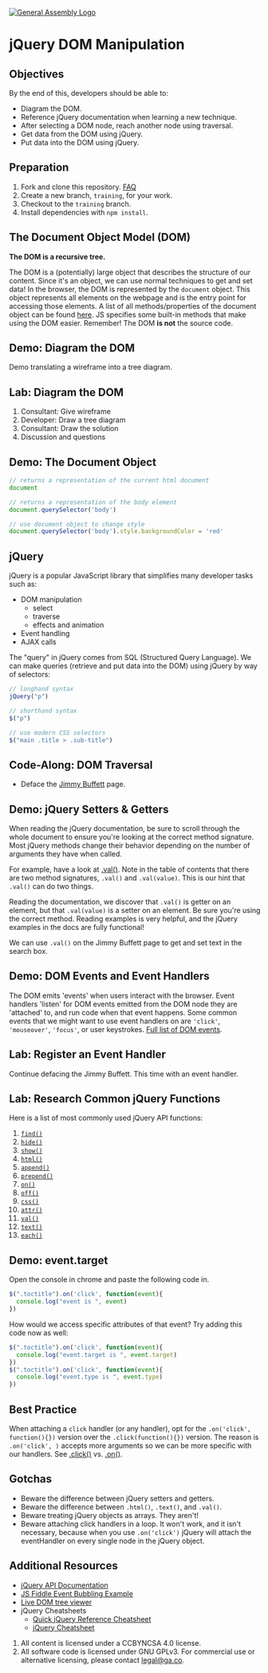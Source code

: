 [![General Assembly Logo](https://camo.githubusercontent.com/1a91b05b8f4d44b5bbfb83abac2b0996d8e26c92/687474703a2f2f692e696d6775722e636f6d2f6b6538555354712e706e67)](https://generalassemb.ly/education/web-development-immersive)

# jQuery DOM Manipulation

## Objectives

By the end of this, developers should be able to:

- Diagram the DOM.
- Reference jQuery documentation when learning a new technique.
- After selecting a DOM node, reach another node using traversal.
- Get data from the DOM using jQuery.
- Put data into the DOM using jQuery.

## Preparation

1. Fork and clone this repository.
 [FAQ](https://git.generalassemb.ly/ga-wdi-boston/meta/wiki/ForkAndClone)
1. Create a new branch, `training`, for your work.
1. Checkout to the `training` branch.
1. Install dependencies with `npm install`.

## The Document Object Model (DOM)

**The DOM is a recursive tree.**

The DOM is a (potentially) large object that describes the structure of our
content. Since it's an object, we can use normal techniques to get and set data!
In the browser, the DOM is represented by the `document` object. This
object represents all elements on the webpage and is the entry point for
accessing those elements. A list of all methods/properties of the document
object can be found [here](https://developer.mozilla.org/en-US/docs/Web/API/Document).
JS specifies some built-in methods that make using the DOM easier. Remember! The
DOM **is not** the source code.

## Demo: Diagram the DOM

Demo translating a wireframe into a tree diagram.

## Lab: Diagram the DOM

1. Consultant: Give wireframe
1. Developer: Draw a tree diagram
1. Consultant: Draw the solution
1. Discussion and questions

## Demo: The Document Object

```js
// returns a representation of the current html document
document

// returns a representation of the body element
document.querySelector('body')

// use document object to change style
document.querySelector('body').style.backgroundColor = 'red'
```

## jQuery

jQuery is a popular JavaScript library that simplifies many developer tasks such
as:

- DOM manipulation
  - select
  - traverse
  - effects and animation
- Event handling
- AJAX calls

The "query" in jQuery comes from SQL (Structured Query Language). We can make
queries (retrieve and put data into the DOM) using jQuery by way of selectors:

```js
// longhand syntax
jQuery("p")

// shorthand syntax
$("p")

// use modern CSS selectors
$("main .title > .sub-title")
```

## Code-Along: DOM Traversal

- Deface the [Jimmy Buffett](https://en.wikipedia.org/wiki/Jimmy_Buffett) page.

  <!-- Use jQuery to change the Jimmy Buffett page -->

## Demo: jQuery Setters & Getters

When reading the jQuery documentation, be sure to scroll through the whole
document to ensure you're looking at the correct method signature. Most jQuery
methods change their behavior depending on the number of arguments they have
when called.

For example, have a look at [.val()](https://api.jquery.com/val/). Note in the
table of contents that there are two method signatures, `.val()` and
`.val(value)`. This is our hint that `.val()` can do two things.

Reading the documentation, we discover that `.val()` is getter on an element,
but that `.val(value)` is a setter on an element. Be sure you're using the
correct method. Reading examples is very helpful, and the jQuery examples in the
docs are fully functional!

We can use `.val()` on the Jimmy Buffett page to get and set text in the search
box.

## Demo: DOM Events and Event Handlers

The DOM emits 'events' when users interact with the browser. Event handlers
'listen' for DOM events emitted from the DOM node they are 'attached' to, and run
code when that event happens. Some common events that we might want to use event
handlers on are `'click'`, `'mouseover'`, `'focus'`, or user keystrokes.
[Full list of DOM events](https://developer.mozilla.org/en-US/docs/Web/Events).

<!-- Demonstrate using an event handler on the Jimmy Buffett page -->

## Lab: Register an Event Handler

Continue defacing the Jimmy Buffett.  This time with an event handler.

## Lab: Research Common jQuery Functions

Here is a list of most commonly used jQuery API functions:

1. [`find()`](https://api.jquery.com/find)
1. [`hide()`](https://api.jquery.com/hide)
1. [`show()`](https://api.jquery.com/show)
1. [`html()`](https://api.jquery.com/html)
1. [`append()`](https://api.jquery.com/append)
1. [`prepend()`](https://api.jquery.com/prepend)
1. [`on()`](https://api.jquery.com/on)
1. [`off()`](https://api.jquery.com/off)
1. [`css()`](https://api.jquery.com/css)
1. [`attr()`](https://api.jquery.com/attr)
1. [`val()`](https://api.jquery.com/val)
1. [`text()`](https://api.jquery.com/text)
1. [`each()`](https://api.jquery.com/each)

## Demo: event.target

Open the console in chrome and paste the following code in.

```js
$(".toctitle").on('click', function(event){
  console.log("event is ", event)
})
```

How would we access specific attributes of that event? Try adding this code
now as well:

```js
$(".toctitle").on('click', function(event){
  console.log("event.target is ", event.target)
})
$(".toctitle").on('click', function(event){
  console.log("event.type is ", event.type)
})
```

<!-- Use .on() on the Jimmy Buffett page to demonstrate -->

## Best Practice

When attaching a `click` handler (or any handler), opt for the
`.on('click', function(){})` version over the `.click(function(){})` version.
The reason is `.on('click', )` accepts more arguments so we can be more specific
with our handlers. See [.click()](https://api.jquery.com/click/) vs.
[.on()](https://api.jquery.com/on/).

## Gotchas

- Beware the difference between jQuery setters and getters.
- Beware the difference between `.html()`, `.text()`, and `.val()`.
- Beware treating jQuery objects as arrays. They aren't!
- Beware attaching click handlers in a loop. It won't work, and it isn't
    necessary, because when you use `.on('click')` jQuery will attach the
    eventHandler on every single node in the jQuery object.

## Additional Resources

- [jQuery API Documentation](https://api.jquery.com/)
- [JS Fiddle Event Bubbling Example](http://jsfiddle.net/cwtuan/je1g3f29/16/)
- [Live DOM tree viewer](https://software.hixie.ch/utilities/js/live-dom-viewer/)
- jQuery Cheatsheets
  - [Quick jQuery Reference Cheatsheet](https://oscarotero.com/jquery/)
  - [jQuery Cheatsheet](http://htmlcheatsheet.com/jquery/)

1. All content is licensed under a CC­BY­NC­SA 4.0 license.
1. All software code is licensed under GNU GPLv3. For commercial use or
    alternative licensing, please contact legal@ga.co.
